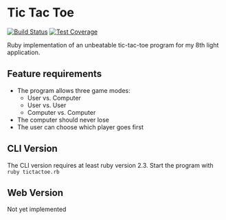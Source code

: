 # Tic Tac Toe

[![Build Status](https://travis-ci.org/grekko/tic-tac-toe.svg?branch=master)](https://travis-ci.org/grekko/tic-tac-toe)
[![Test Coverage](https://codeclimate.com/github/grekko/tic-tac-toe/badges/coverage.svg)](https://codeclimate.com/github/grekko/tic-tac-toe/coverage)

Ruby implementation of an unbeatable tic-tac-toe program for my 8th light application.


## Feature requirements

* The program allows three game modes:
  * User vs. Computer
  * User vs. User
  * Computer vs. Computer
* The computer should never lose
* The user can choose which player goes first


## CLI Version

The CLI version requires at least ruby version 2.3. Start the program with `ruby tictactoe.rb`


## Web Version

Not yet implemented
